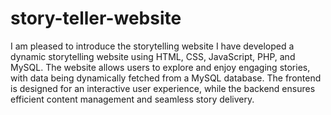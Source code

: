 # story-teller-website

I am pleased to introduce the storytelling website I have developed a dynamic storytelling website using HTML, CSS, JavaScript, PHP, and MySQL. The website allows users to explore and enjoy engaging stories, with data being dynamically fetched from a MySQL database. The frontend is designed for an interactive user experience, while the backend ensures efficient content management and seamless story delivery.
